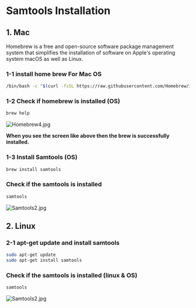 
# Samtools Installation

## 1. Mac

Homebrew is a free and open-source software package management system that simplifies the installation of software on Apple's operating system macOS as well as Linux.

### 1-1 install home brew For Mac OS

```bash
/bin/bash -c "$(curl -fsSL https://raw.githubusercontent.com/Homebrew/install/HEAD/install.sh)"
```

### 1-2 Check if homebrew is installed (OS)

```bash
brew help
```

![Homebrew4.jpg](https://www.dropbox.com/s/66sn1u9lb0tms2q/Homebrew4.jpg?dl0&raw=1)

**When you see the screen like above then the brew is successfully installed.**

### 1-3 Install Samtools (OS)

```bash
brew install samtools
```

### Check if the samtools is installed

```bash
samtools
```

![Samtools2.jpg](https://www.dropbox.com/s/m8kv8orahan4f3k/Samtools2.jpg?dl0&raw=1)

## 2. Linux 

### 2-1 apt-get update and install samtools

```bash
sudo apt-get update
sudo apt-get install samtools
```

### Check if the samtools is installed (linux & OS)

```bash
samtools
```

![Samtools2.jpg](https://www.dropbox.com/s/m8kv8orahan4f3k/Samtools2.jpg?dl0&raw=1)
